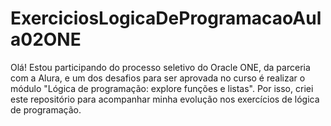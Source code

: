 # ExerciciosLogicaDeProgramacaoAula02ONE
Olá! Estou participando do processo seletivo do Oracle ONE, da parceria com a Alura, e um dos desafios para ser aprovada no curso é realizar o módulo "Lógica de programação: explore funções e listas". Por isso, criei este repositório para acompanhar minha evolução nos exercícios de lógica de programação.
